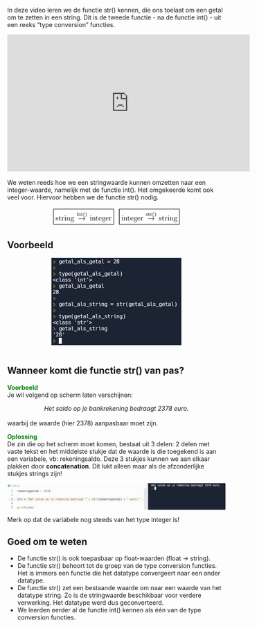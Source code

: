 In deze video leren we de functie str() kennen, die ons toelaat om een getal om te zetten in een string. Dit is de tweede functie - na de functie int() - uit een reeks “type conversion” functies.

<div align="center">
  <iframe width="560" height="315" src="https://www.youtube.com/embed/RG4yR9EmR_k" title="YouTube video player" frameborder="0" allow="accelerometer; autoplay; clipboard-write; encrypted-media; gyroscope; picture-in-picture; web-share" allowfullscreen></iframe>
</div>

We weten reeds hoe we een stringwaarde kunnen omzetten naar een integer-waarde, namelijk met de functie int(). Het omgekeerde komt ook veel voor. Hiervoor hebben we de functie str() nodig.

<div align="center">
  <img src="media/type_conversion.png" align="center" width="300px" data-caption="Type conversion integer versus string." />
</div>

## Voorbeeld
<div align="center">
  <img src="media/getal_als_string.png" align="center" width="300px" data-caption="Type conversion: getal als string." />
</div>
<br>

## Wanneer komt die functie str() van pas?
<b style="color:green;">Voorbeeld</b><br>
Je wil volgend op scherm laten verschijnen:
<div align="center">
  <i>Het saldo op je bankrekening bedraagt 2378 euro.</i>
</div>
<br>
waarbij de waarde (hier 2378) aanpasbaar moet zijn.<br>

<b style="color:green;">Oplossing</b><br>
De zin die op het scherm moet komen, bestaat uit 3 delen: 2 delen met vaste tekst en het middelste stukje dat de waarde is die toegekend is aan een variabele, vb:
rekeningsaldo. Deze 3 stukjes kunnen we aan elkaar plakken door <b>concatenation</b>. Dit lukt alleen maar als de afzonderlijke stukjes strings zijn!

<div align="center">
  <img src="media/functie_str_voorbeeld.png" align="center" width="800px" data-caption="Toepassing van de functie str()." />
</div>

Merk op dat de variabele nog steeds van het type integer is!

## Goed om te weten
* De functie str() is ook toepasbaar op float-waarden (float → string).
* De functie str() behoort tot de groep van de type conversion functies. Het is immers een functie die het datatype convergeert naar een ander datatype.
* De functie str() zet een bestaande waarde om naar een waarde van het datatype string. Zo is de stringwaarde beschikbaar voor verdere verwerking. Het datatype werd dus geconverteerd.
* We leerden eerder al de functie int() kennen als één van de type conversion functies.
